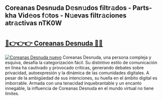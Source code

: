 ## Coreanas Desnuda D𝚎sn𝚞dos filtr𝚊dos - Parts-kha Vid𝚎os f𝚘tos - N𝚞evas filtr𝚊ciones atr𝚊ctivas nTK0W

# <h2><a href="http://mbd7nj8.tromn.icu/?c=Coreanas+Desnuda">🔗👉👉👉 Coreanas Desnuda 🔗🔗</a></h2>

[![Coreanas Desnuda nuevo](https://i.imgur.com/pEAQMta.gif)](http://mbd7nj8.tromn.icu/?c=Coreanas+Desnuda)
Coreanas Desnuda, una persona compleja y esquiva, desafía la categorización fácil. Su distintivo estilo de comunicación en línea ha cautivado y provocado críticas, generando debates sobre privacidad, autoexpresión y la dinámica de las comunidades digitales. A pesar de la ambigüedad de sus intenciones, su huella en el ámbito digital es imborrable. Armada con una tenacidad inquebrantable y un encanto innegable, la influencia de Coreanas Desnuda en el mundo virtual no tiene límites.
